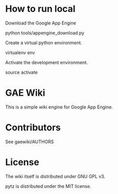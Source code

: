 How to run local
================

Download the Google App Engine

  python tools/appengine_download.py


Create a virtual python environment.

  virtualenv env


Activate the development environment.

  source activate

GAE Wiki
========

This is a simple wiki engine for Google App Engine.



Contributors
============

See gaewiki/AUTHORS


License
=======

The wiki itself is distributed under GNU GPL v3.

pytz is distributed under the MIT license.
